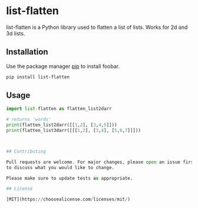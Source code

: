 # list-flatten

list-flatten is a Python library used to flatten a list of lists. Works for 2d and 3d lists.

## Installation

Use the package manager [pip](https://pip.pypa.io/en/stable/) to install foobar.

```bash
pip install list-flatten
```

## Usage

```python
import list-flatten as flatten_list2darr

# returns 'words'
print(flatten_list2darr([[1,2], [3,4,5]]))
print(flatten_list3darr([[[1,2], [3,4], [5,6,7]]]))



## Contributing

Pull requests are welcome. For major changes, please open an issue first
to discuss what you would like to change.

Please make sure to update tests as appropriate.

## License

[MIT](https://choosealicense.com/licenses/mit/)

